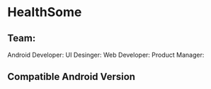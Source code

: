 # HealthSome



## Team:
Android Developer:
UI Desinger:
Web Developer:
Product Manager:



## Compatible Android Version

## 
